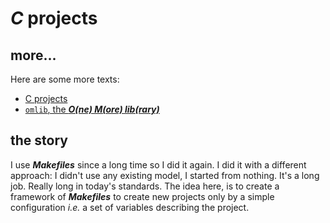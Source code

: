 # ___C___ projects

## more...

Here are some more texts:

- [C projects](sometext/01-c-projects.md)
- [`omlib`, the ___O(ne) M(ore) lib(rary)___](sometext/02-omlib.md)

## the story

I use ___Makefiles___ since a long time so I did it again. I did it with a different approach: I didn't use any existing model, I started from nothing. It's a long job. Really long in today's standards. The idea here, is to create a framework of ___Makefiles___ to create new projects only by a simple configuration _i.e._ a set of variables describing the project.